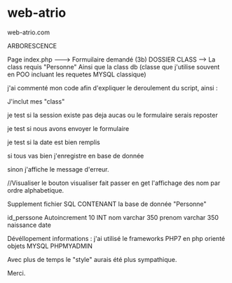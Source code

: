 # web-atrio
web-atrio.com

ARBORESCENCE

 Page index.php ---> Formuilaire demandé (3b)
 DOSSIER CLASS --> La class requis "Personne" Ainsi que la class db (classe que j'utilise souvent en POO incluant les requetes MYSQL classique)
  
  j'ai commenté mon code afin d'expliquer le deroulement du script, ainsi :
  
  J'inclut mes "class"
  
  je test si la session existe pas deja aucas ou le formulaire serais reposter
  
  je test si nous avons envoyer le formulaire
  
  je test si la date est bien remplis
  
  si tous vas bien j'enregistre en base de donnée
  
  sinon j'affiche le message d'erreur.
  
  
  //Visualiser
  le bouton visualiser fait passer en get l'affichage des nom par ordre alphabetique.
  
  
 Supplement fichier SQL CONTENANT la base de donnée "Personne"
 
 id_perssone Autoincrement 10 INT
 nom varchar 350
 prenom varchar 350
 naissance date
 
 
 Dévéllopement informations :
 j'ai utilisé le frameworks PHP7 en php orienté objets
 MYSQL PHPMYADMIN
 
 
 Avec plus de temps le "style" aurais été plus sympathique.
 
 Merci.
 
 
 
